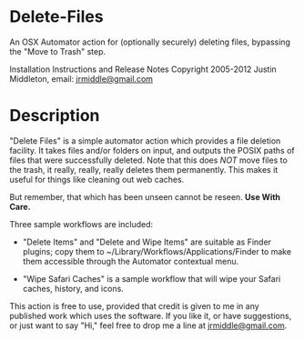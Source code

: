 Delete-Files
============

An OSX Automator action for (optionally securely) deleting files, bypassing the "Move to Trash" step.

Installation Instructions and Release Notes
Copyright 2005-2012 Justin Middleton, email: jrmiddle@gmail.com

# Description


"Delete Files" is a simple automator action which provides a file deletion facility.
It takes files and/or folders on input, and outputs the POSIX paths of files that were
successfully deleted. Note that this does *NOT* move files to the trash, it really,
really, really deletes them permanently.  This makes it useful for things like cleaning
out web caches.

But remember, that which has been unseen cannot be reseen. **Use With Care.**

Three sample workflows are included:

- "Delete Items" and "Delete and Wipe Items" are suitable as Finder plugins; copy them to ~/Library/Workflows/Applications/Finder to make them accessible through the Automator contextual menu.

- "Wipe Safari Caches" is a sample workflow that will wipe your Safari caches, history, and icons.

This action is free to use, provided that credit is given to me in any published work which uses the software.
If you like it, or have suggestions, or just want to say "Hi," feel free to drop me a line at jrmiddle@gmail.com.
